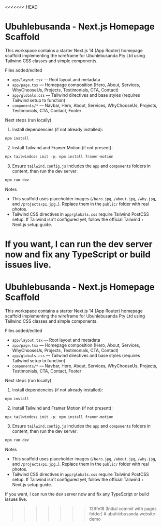 <<<<<<< HEAD
# Ubuhlebusanda - Next.js Homepage Scaffold

This workspace contains a starter Next.js 14 (App Router) homepage scaffold implementing the wireframe for Ubuhlebusanda Pty Ltd using Tailwind CSS classes and simple components.

Files added/edited
- `app/layout.tsx` — Root layout and metadata
- `app/page.tsx` — Homepage composition (Hero, About, Services, WhyChooseUs, Projects, Testimonials, CTA, Contact)
- `app/globals.css` — Tailwind directives and base styles (requires Tailwind setup to function)
- `components/*` — Navbar, Hero, About, Services, WhyChooseUs, Projects, Testimonials, CTA, Contact, Footer

Next steps (run locally)

1. Install dependencies (if not already installed):

```powershell
npm install
```

2. Install Tailwind and Framer Motion (if not present):

```powershell
npx tailwindcss init -p; npm install framer-motion
```

3. Ensure `tailwind.config.js` includes the `app` and `components` folders in content, then run the dev server:

```powershell
npm run dev
```

Notes
- This scaffold uses placeholder images (`/hero.jpg`, `/about.jpg`, `/why.jpg`, and `/projects/p1.jpg`..). Replace them in the `public/` folder with real photos.
- Tailwind CSS directives in `app/globals.css` require Tailwind PostCSS setup. If Tailwind isn't configured yet, follow the official Tailwind + Next.js setup guide.

If you want, I can run the dev server now and fix any TypeScript or build issues live.
=======
# Ubuhlebusanda - Next.js Homepage Scaffold

This workspace contains a starter Next.js 14 (App Router) homepage scaffold implementing the wireframe for Ubuhlebusanda Pty Ltd using Tailwind CSS classes and simple components.

Files added/edited
- `app/layout.tsx` — Root layout and metadata
- `app/page.tsx` — Homepage composition (Hero, About, Services, WhyChooseUs, Projects, Testimonials, CTA, Contact)
- `app/globals.css` — Tailwind directives and base styles (requires Tailwind setup to function)
- `components/*` — Navbar, Hero, About, Services, WhyChooseUs, Projects, Testimonials, CTA, Contact, Footer

Next steps (run locally)

1. Install dependencies (if not already installed):

```powershell
npm install
```

2. Install Tailwind and Framer Motion (if not present):

```powershell
npx tailwindcss init -p; npm install framer-motion
```

3. Ensure `tailwind.config.js` includes the `app` and `components` folders in content, then run the dev server:

```powershell
npm run dev
```

Notes
- This scaffold uses placeholder images (`/hero.jpg`, `/about.jpg`, `/why.jpg`, and `/projects/p1.jpg`..). Replace them in the `public/` folder with real photos.
- Tailwind CSS directives in `app/globals.css` require Tailwind PostCSS setup. If Tailwind isn't configured yet, follow the official Tailwind + Next.js setup guide.

If you want, I can run the dev server now and fix any TypeScript or build issues live.
>>>>>>> 139fe18 (Initial commit with pages folder)
#   u b u h l e b u s a n d a . w e b s i t e - d e m o  
 